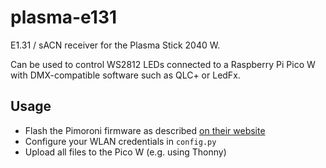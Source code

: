 # plasma-e131

E1.31 / sACN receiver for the Plasma Stick 2040 W.

Can be used to control WS2812 LEDs connected to a Raspberry Pi Pico W with DMX-compatible software such as QLC+ or LedFx.

## Usage

* Flash the Pimoroni firmware as described [on their website](https://learn.pimoroni.com/article/getting-started-with-pico)
* Configure your WLAN credentials in `config.py`
* Upload all files to the Pico W (e.g. using Thonny)
